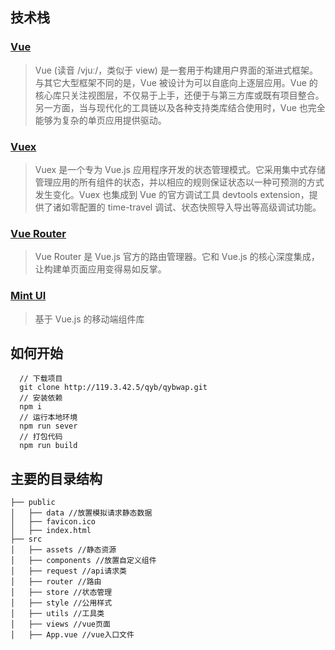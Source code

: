 ## 技术栈

### [Vue](https://cn.vuejs.org/v2/guide/index.html)

> Vue (读音 /vjuː/，类似于 view) 是一套用于构建用户界面的渐进式框架。与其它大型框架不同的是，Vue 被设计为可以自底向上逐层应用。Vue 的核心库只关注视图层，不仅易于上手，还便于与第三方库或既有项目整合。另一方面，当与现代化的工具链以及各种支持类库结合使用时，Vue 也完全能够为复杂的单页应用提供驱动。

### [Vuex](https://vuex.vuejs.org/zh/)

> Vuex 是一个专为 Vue.js 应用程序开发的状态管理模式。它采用集中式存储管理应用的所有组件的状态，并以相应的规则保证状态以一种可预测的方式发生变化。Vuex 也集成到 Vue 的官方调试工具 devtools extension，提供了诸如零配置的 time-travel 调试、状态快照导入导出等高级调试功能。

### [Vue Router](https://router.vuejs.org/zh/)

> Vue Router 是 Vue.js 官方的路由管理器。它和 Vue.js 的核心深度集成，让构建单页面应用变得易如反掌。

### [Mint UI](http://mint-ui.github.io/#!/zh-cn)

> 基于 Vue.js 的移动端组件库

## 如何开始

```
  // 下载项目
  git clone http://119.3.42.5/qyb/qybwap.git
  // 安装依赖
  npm i
  // 运行本地环境
  npm run sever
  // 打包代码
  npm run build
```

## 主要的目录结构

```
├── public
│   ├── data //放置模拟请求静态数据
│   ├── favicon.ico
│   ├── index.html
├── src
│   ├── assets //静态资源
│   ├── components //放置自定义组件
│   ├── request //api请求类
│   ├── router //路由
│   ├── store //状态管理
│   ├── style //公用样式
│   ├── utils //工具类
│   ├── views //vue页面
│   ├── App.vue //vue入口文件
```
